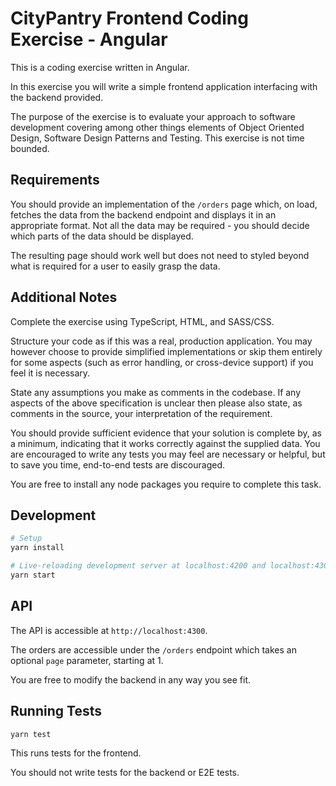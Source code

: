 # CityPantry Frontend Coding Exercise - Angular
This is a coding exercise written in Angular.

In this exercise you will write a simple frontend application
interfacing with the backend provided.

The purpose of the exercise is to evaluate your approach to software
development covering among other things elements of Object Oriented Design,
Software Design Patterns and Testing.
This exercise is not time bounded.

## Requirements
You should provide an implementation of the `/orders` page which, on load,
fetches the data from the backend endpoint and displays it in an
appropriate format.
Not all the data may be required - you should decide which parts
of the data should be displayed.

The resulting page should work well but does not need to styled
beyond what is required for a user to easily grasp the data.

## Additional Notes
Complete the exercise using TypeScript, HTML, and SASS/CSS.

Structure your code as if this was a real, production application.
You may however choose to provide simplified implementations or
skip them entirely for some aspects (such as error handling,
or cross-device support) if you feel it is necessary.

State any assumptions you make as comments in the codebase.
If any aspects of the above specification is unclear then please also
state, as comments in the source, your interpretation of the requirement.

You should provide sufficient evidence that your solution is complete by,
as a minimum, indicating that it works correctly against the supplied data.
You are encouraged to write any tests you may feel are necessary or helpful,
but to save you time, end-to-end tests are discouraged.

You are free to install any node packages you require to complete this task.

## Development
```bash
# Setup
yarn install

# Live-reloading development server at localhost:4200 and localhost:4300
yarn start
```

## API
The API is accessible at `http://localhost:4300`.

The orders are accessible under the `/orders` endpoint which takes an
optional `page` parameter, starting at 1.

You are free to modify the backend in any way you see fit.

## Running Tests
```
yarn test
```
This runs tests for the frontend.

You should not write tests for the backend or E2E tests.
